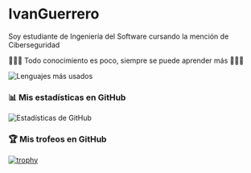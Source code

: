 # IvanGuerrero
Soy estudiante de Ingeniería del Software cursando la mención de Ciberseguridad

💪🔥📖 Todo conocimiento es poco, siempre se puede aprender más 📖🔥💪

![Lenguajes más usados](https://github-readme-stats.vercel.app/api/top-langs/?username=IvanGuerrero&layout=compact&theme=radical)

### 📊 Mis estadísticas en GitHub

![Estadísticas de GitHub](https://github-readme-stats.vercel.app/api?username=IvanGuerrero&show_icons=true&theme=radical)

### 🏆 Mis trofeos en GitHub

[![trophy](https://github-profile-trophy.vercel.app/?username=IvanGuerrero)](https://github.com/ryo-ma/github-profile-trophy)

